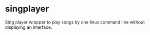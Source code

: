 # singplayer
Sing player wrapper to play songs by one linux command line without displaying an interface.
